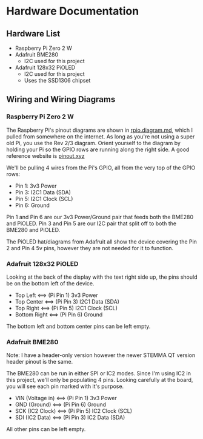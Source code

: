 # Hardware Documentation

## Hardware List

- Raspberry Pi Zero 2 W
- Adafruit BME280
    - I2C used for this project
- Adafruit 128x32 PiOLED
    - I2C used for this project
    - Uses the SSD1306 chipset

## Wiring and Wiring Diagrams

### Raspberry Pi Zero 2 W

The Raspberry Pi's pinout diagrams are shown in [rpio.diagram.md](./rpio.diagram.md), which I pulled from somewhere on the internet. As long as you're not using a super old Pi, you use the Rev 2/3 diagram. Orient yourself to the diagram by holding your Pi so the GPIO rows are running along the right side. A good reference website is [pinout.xyz](https://pinout.xyz)

We'll be pulling 4 wires from the Pi's GPIO, all from the very top of the GPIO rows:

- Pin 1: 3v3 Power
- Pin 3: I2C1 Data (SDA)
- Pin 5: I2C1 Clock (SCL)
- Pin 6: Ground

Pin 1 and Pin 6 are our 3v3 Power/Ground pair that feeds both the BME280 and PiOLED. Pin 3 and Pin 5 are our I2C pair that split off to both the BME280 and PiOLED.

The PiOLED hat/diagrams from Adafruit all show the device covering the Pin 2 and Pin 4 5v pins, however they are not needed for it to function.

### Adafruit 128x32 PiOLED

Looking at the back of the display with the text right side up, the pins should be on the bottom left of the device.

- Top Left     <==> (Pi Pin 1) 3v3 Power
- Top Center   <==> (Pi Pin 3) I2C1 Data (SDA)
- Top Right    <==> (Pi Pin 5) I2C1 Clock (SCL)
- Bottom Right <==> (Pi Pin 6) Ground

The bottom left and bottom center pins can be left empty.

### Adafruit BME280

Note: I have a header-only version however the newer STEMMA QT version header pinout is the same.

The BME280 can be run in either SPI or IC2 modes. Since I'm using IC2 in this project, we'll only be populating 4 pins. Looking carefully at the board, you will see each pin marked with it's purpose.

- VIN (Voltage in) <==> (Pi Pin 1) 3v3 Power
- GND (Ground)     <==> (Pi Pin 6) Ground
- SCK (IC2 Clock)  <==> (Pi Pin 5) IC2 Clock (SCL)
- SDI (IC2 Data)   <==> (Pi Pin 3) IC2 Data (SDA)

All other pins can be left empty.